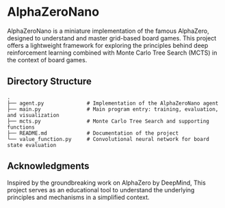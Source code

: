 # AlphaZeroNano

AlphaZeroNano is a miniature implementation of the famous AlphaZero, designed to understand and master grid-based board games. This project offers a lightweight framework for exploring the principles behind deep reinforcement learning combined with Monte Carlo Tree Search (MCTS) in the context of board games.

## Directory Structure

```
.
├── agent.py              # Implementation of the AlphaZeroNano agent
├── main.py               # Main program entry: training, evaluation, and visualization
├── mcts.py               # Monte Carlo Tree Search and supporting functions
├── README.md             # Documentation of the project
└── value_function.py     # Convolutional neural network for board state evaluation
```

## Acknowledgments

Inspired by the groundbreaking work on AlphaZero by DeepMind, This project serves as an educational tool to understand the underlying principles and mechanisms in a simplified context.
